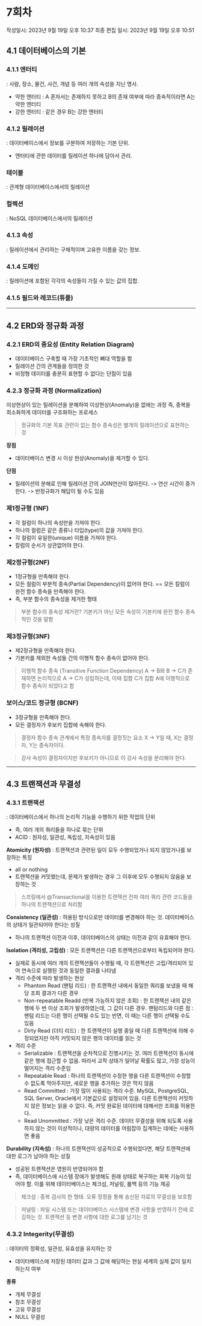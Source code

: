 # 7회차

작성일시: 2023년 9월 19일 오후 10:37
최종 편집 일시: 2023년 9월 19일 오후 10:51

## 4.1 데이터베이스의 기본

### 4.1.1 엔터티

: 사람, 장소, 물건, 사건, 개념 등 여러 개의 속성을 지닌 명사.

- 약한 엔터티 :  A 혼자서는 존재하지 못하고 B의 존재 여부에 따라 종속적이라면 A는 약한 엔터티
- 강한 엔터티 : 같은 경우 B는 강한 엔터티

### 4.1.2 릴레이션

: 데이터베이스에서 정보를 구분하여 저장하는 기본 단위.

- 엔터티에 관한 데이터를 릴레이션 하나에 담아서 관리.

### 테이블

: 관계형 데이터베이스에서의 릴레이션

### 컬렉션

: NoSQL 데이터베이스에서의 릴레이션

### 4.1.3 속성

: 릴레이션에서 관리하는 구체적이며 고유한 이름을 갖는 정보.

### 4.1.4 도메인

: 릴레이션에 포함된 각각의 속성들이 가질 수 있는 값의 집합.

### 4.1.5 필드와 레코드(튜플)

---

## 4.2 ERD와 정규화 과정

### 4.2.1 ERD의 중요성 (Entity Relation Diagram)

- 데이터베이스 구축할 때 가장 기초적인 뼈대 역할을 함
- 릴레이션 간의 관계들을 정의한 것
- 비정형 데이터를 충분히 표현할 수 없다는 단점이 있음

### 4.2.3 정규화 과정 (Normalization)

이상현상이 있는 릴레이션을 분해하여 이상현상(Anomaly)을 없애는 과정
즉, 중복을 최소화하게 데이터를 구조화하는 프로세스

> 정규화의 기본 목표
관련이 없는 함수 종속성은 별개의 릴레이션으로 표현하는 것
> 

**장점**

- 데이터베이스 변경 시 이상 현상(Anomaly)을 제거할 수 있다.

**단점**

- 릴레이션의 분해로 인해 릴레이션 간의 JOIN연산이 많아진다. -> 연산 시간이 증가한다. -> 반정규화가 해답이 될 수도 있음

### **제1정규형 (1NF)**

- 각 컬럼이 하나의 속성만을 가져야 한다.
- 하나의 컬럼은 같은 종류나 타입(type)의 값을 가져야 한다.
- 각 컬럼이 유일한(unique) 이름을 가져야 한다.
- 칼럼의 순서가 상관없어야 한다.

### **제2정규형(2NF)**

- 1정규형을 만족해야 한다.
- 모든 컬럼이 부분적 종속(Partial Dependency)이 없어야 한다. == 모든 칼럼이 완전 함수 종속을 만족해야 한다.
- 즉, 부분 함수의 종속성을 제거한 형태

> 부분 함수의 종속성 제거란?
기본키가 아닌 모든 속성이 기본키에 완전 함수 종속적인 것을 말함
> 

### **제3정규형(3NF)**

- 제2정규형을 만족해야 한다.
- 기본키를 제외한 속성들 간의 이행적 함수 종속이 없어야 한다.

> 이행적 함수 종속 (Transitive Function Dependency)
A → B와 B → C가 존재하면 논리적으로 A → C가 성립하는데, 이때 집합 C가 집합 A에 이행적으로 함수 종속이 되었다고 함
> 

### 보이스/코드 정규형 (BCNF)

- 3정규형을 만족해야 한다.
- 모든 결정자가 후보키 집합에 속해야 한다.

> 결정자
함수 종속 관계에서 특정 종속자를 결정짓는 요소
X → Y일 때, X는 결정자, Y는 종속자이다.
> 

> 강사 속성이 결정자이지만 후보키가 아니므로 이 강사 속성을 분리해야 한다.
> 

---

## 4.3 트랜잭션과 무결성

### 4.3.1 트랜잭션

: 데이터베이스에서 하나의 논리적 기능을 수행하기 위한 작업의 단위

- 즉, 여러 개의 쿼리들을 하나로 묶는 단위
- ACID : 원자성, 일관성, 독립성, 지속성이 있음

**Atomicity (원자성)**
: 트랜잭션과 관련된 일이 모두 수행되었거나 되지 않았거나를 보장하는 특징

- all or nothing
- 트랜잭션을 커밋했는데, 문제가 발생하는 경우 그 이후에 모두 수행되지 않음을 보장하는 것

> 스프링에서 @Transactional을 이용한 트랜잭션 전파
여러 쿼리 관련 코드들을 하나의 트랜잭션으로 처리함
> 

**Consistency (일관성)**
: 허용된 방식으로만 데이터를 변경해야 하는 것. 데이터베이스의 상태가 일관되어야 한다는 성질

- 하나의 트랜잭션 이전과 이후, 데이터베이스의 상태는 이전과 같이 유효해야 한다.

**Isolation (격리성, 고립성)**
: 모든 트랜잭션은 다른 트랜잭션으로부터 독립되어야 한다.

- 실제로 동시에 여러 개의 트랜잭션들이 수행될 때, 각 트랜잭션은 고립/격리되어 있어 연속으로 실행된 것과 동일한 결과를 나타냄
- 격리 수준에 따라 발생하는 현상
    - Phantom Read (팬텀 리드) : 한 트랜잭션 내에서 동일한 쿼리를 보냈을 때 해당 조회 결과가 다른 경우
    - Non-repeatable Readd (반복 가능하지 않은 조회) : 한 트랜잭션 내의 같은 행에 두 번 이상 조회가 발생하였는데, 그 값이 다른 경우. 팬텀리드와 다른 점 : 팬텀 리드는 다른 행이 선택될 수도 있는 반면, 이 때는 다른 행이 선택될 수도 있음
    - Dirty Read (더티 리드) : 한 트랜잭션이 실행 중일 때 다른 트랜잭션에 의해 수정되었지만 아직 커밋되지 않은 행의 데이터를 읽는 것
- 격리 수준
    - Serializable : 트랜잭션을 순차적으로 진행시키는 것. 여러 트랜잭션이 동시에 같은 행에 접근할 수 없음. 따라서 교착 상태가 일어날 확률도 많고, 가장 성능이 떨어지는 격리 수준임
    - Repeatable Read : 하나의 트랜잭션이 수정한 행을 다른 트랜잭션이 수정할 수 없도록 막아주지만, 새로운 행을 추가하는 것은 막지 않음
    - Read Committed : 가장 많이 사용되는 격리 수준. MySQL, PostgreSQL, SQL Server, Oracle에서 기본값으로 설정되어 있음. 다른 트랜잭션이 커밋하지 않은 정보는 읽을 수 없다. 즉, 커밋 완료된 데이터에 대해서만 조회를 허용한다.
    - Read Unommitted : 가장 낮은 격리 수준. 데이터 무결성을 위해 되도록 사용하지 않는 것이 이상적이나, 대량의 데이터를 어림잡아 집계하는 데에는 사용하면 좋음

**Durability (지속성)**
: 하나의 트랜잭션이 성공적으로 수행되었다면, 해당 트랜잭션에 대한 로그가 남아야 하는 성질

- 성공된 트랜잭션은 영원히 반영되어야 함
- 즉, 데이터베이스에 시스템 장애가 발생해도 원래 상태로 복구하는 회복 기능이 있어야 함. 이를 위해 데이터베이스는 체크섬, 저널링, 롤백 등의 기능 제공

> 체크섬 : 중복 검사의 한 형태. 오류 정정을 통해 송신된 자료의 무결성을 보호함
> 

> 저널링 : 파일 시스템 또는 데이터베이스 시스템에 변경 사항을 반영하기 전에 로깅하는 것. 트랜잭션 등 변경 사항에 대한 로그를 남기는 것
> 

### 4.3.2 **Integerity(무결성)**

: 데이터의 정확성, 일관성, 유효성을 유지하는 것

- 데이터베이스에 저장된 데이터 값과 그 값에 해당하는 현실 세계의 실제 값이 일치하는지 여부

**종류**

- 개체 무결성
- 참조 무결성
- 고유 무결성
- NULL 무결성